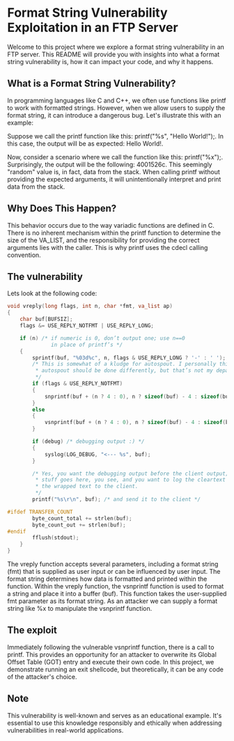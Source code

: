 # Format String Vulnerability Exploitation in an FTP Server

Welcome to this project where we explore a format string vulnerability in an FTP server. This README will provide you with insights into what a format string vulnerability is, how it can impact your code, and why it happens.
## What is a Format String Vulnerability?

In programming languages like C and C++, we often use functions like printf to work with formatted strings. However, when we allow users to supply the format string, it can introduce a dangerous bug. Let's illustrate this with an example:

Suppose we call the printf function like this: printf("%s", "Hello World!");. In this case, the output will be as expected: Hello World!.

Now, consider a scenario where we call the function like this: printf("%x");. Surprisingly, the output will be the following: 4001526c. This seemingly "random" value is, in fact, data from the stack. When calling printf without providing the expected arguments, it will unintentionally interpret and print data from the stack.
## Why Does This Happen?

This behavior occurs due to the way variadic functions are defined in C. There is no inherent mechanism within the printf function to determine the size of the VA_LIST, and the responsibility for providing the correct arguments lies with the caller. This is why printf uses the cdecl calling convention.

## The vulnerability

Lets look at the following code:
```c
void vreply(long flags, int n, char *fmt, va_list ap)
{
    char buf[BUFSIZ];
    flags &= USE_REPLY_NOTFMT | USE_REPLY_LONG;

    if (n) /* if numeric is 0, don’t output one; use n==0
              in place of printf’s */
    {
        sprintf(buf, "%03d%c", n, flags & USE_REPLY_LONG ? '-' : ' ');
        /* This is somewhat of a kludge for autospout. I personally think that
         * autospout should be done differently, but that’s not my department. -Kev
         */
        if (flags & USE_REPLY_NOTFMT)
        {
            snprintf(buf + (n ? 4 : 0), n ? sizeof(buf) - 4 : sizeof(buf), "%s", fmt);
        }
        else
        {
            vsnprintf(buf + (n ? 4 : 0), n ? sizeof(buf) - 4 : sizeof(buf), fmt, ap);
        }

        if (debug) /* debugging output :) */
        {
            syslog(LOG_DEBUG, "<--- %s", buf);
        }

        /* Yes, you want the debugging output before the client output; wrapping
         * stuff goes here, you see, and you want to log the cleartext and send
         * the wrapped text to the client.
         */
        printf("%s\r\n", buf); /* and send it to the client */

#ifdef TRANSFER_COUNT
        byte_count_total += strlen(buf);
        byte_count_out += strlen(buf);
#endif
        fflush(stdout);
    }
}
```
The vreply function accepts several parameters, including a format string (fmt) that is supplied as user input or can be influenced by user input. The format string determines how data is formatted and printed within the function.
Within the vreply function, the vsnprintf function is used to format a string and place it into a buffer (buf). This function takes the user-supplied fmt parameter as its format string. As an attacker we can supply a format string like %x to manipulate the vsnprintf function.

## The exploit
Immediately following the vulnerable vsnprintf function, there is a call to printf. This provides an opportunity for an attacker to overwrite its Global Offset Table (GOT) entry and execute their own code. In this project, we demonstrate running an exit shellcode, but theoretically, it can be any code of the attacker's choice.

## Note 
This vulnerability is well-known and serves as an educational example. It's essential to use this knowledge responsibly and ethically when addressing vulnerabilities in real-world applications.
